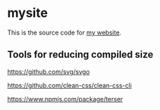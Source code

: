 # mysite

This is the source code for [my website](https://ewal31.github.io/mysite/).

## Tools for reducing compiled size

https://github.com/svg/svgo

https://github.com/clean-css/clean-css-cli

https://www.npmjs.com/package/terser

